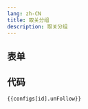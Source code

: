 ```yaml
---
lang: zh-CN
title: 取关分组
description: 取关分组
---
```


<script setup lang="ts">
import { unFollowSchema } from './_schema'
import useConfigStore from '@store/config'
import { storeToRefs } from 'pinia';
const { configs, id } = storeToRefs(useConfigStore())

</script>

## 表单

<JSONSchema :schema="unFollowSchema" v-model="configs[id].unFollow"></JSONSchema>

## 代码

```json-vue
{{configs[id].unFollow}}
```
